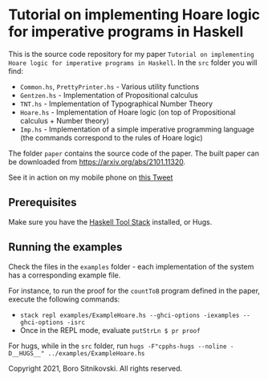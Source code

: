 # Tutorial on implementing Hoare logic for imperative programs in Haskell

This is the source code repository for my paper `Tutorial on implementing Hoare logic for imperative programs in Haskell`. In the `src` folder you will find:

- `Common.hs`, `PrettyPrinter.hs` - Various utility functions
- `Gentzen.hs` - Implementation of Propositional calculus
- `TNT.hs` - Implementation of Typographical Number Theory
- `Hoare.hs` - Implementation of Hoare logic (on top of Propositional calculus + Number theory)
- `Imp.hs` - Implementation of a simple imperative programming language (the commands correspond to the rules of Hoare logic)

The folder `paper` contains the source code of the paper. The built paper can be downloaded from https://arxiv.org/abs/2101.11320.

See it in action on my mobile phone on [this Tweet](https://twitter.com/BSitnikovski/status/1386738126677291012)

## Prerequisites

Make sure you have the [Haskell Tool Stack](https://haskellstack.org/) installed, or Hugs.

## Running the examples

Check the files in the `examples` folder - each implementation of the system has a corresponding example file.

For instance, to run the proof for the `countToB` program defined in the paper, execute the following commands:

- `stack repl examples/ExampleHoare.hs --ghci-options -iexamples --ghci-options -isrc`
- Once in the REPL mode, evaluate `putStrLn $ pr proof`

For hugs, while in the `src` folder, run `hugs -F"cpphs-hugs --noline -D__HUGS__" ../examples/ExampleHoare.hs`

Copyright 2021, Boro Sitnikovski. All rights reserved.
